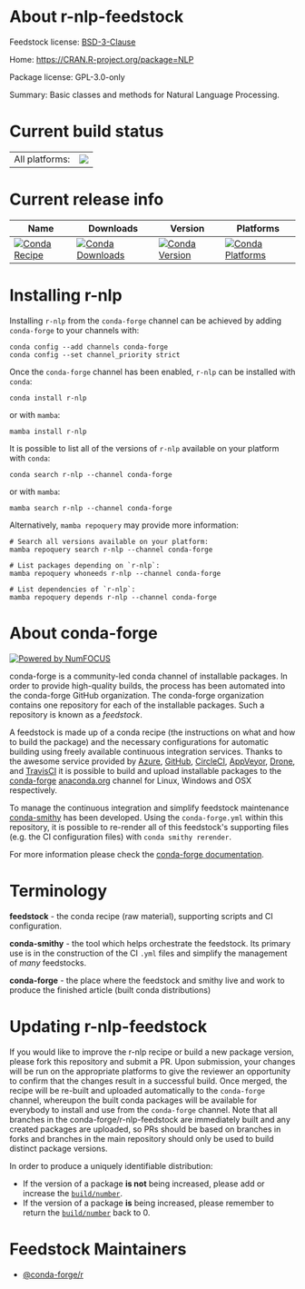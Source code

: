 About r-nlp-feedstock
=====================

Feedstock license: [BSD-3-Clause](https://github.com/conda-forge/r-nlp-feedstock/blob/main/LICENSE.txt)

Home: https://CRAN.R-project.org/package=NLP

Package license: GPL-3.0-only

Summary: Basic classes and methods for Natural Language Processing.

Current build status
====================


<table><tr><td>All platforms:</td>
    <td>
      <a href="https://dev.azure.com/conda-forge/feedstock-builds/_build/latest?definitionId=1395&branchName=main">
        <img src="https://dev.azure.com/conda-forge/feedstock-builds/_apis/build/status/r-nlp-feedstock?branchName=main">
      </a>
    </td>
  </tr>
</table>

Current release info
====================

| Name | Downloads | Version | Platforms |
| --- | --- | --- | --- |
| [![Conda Recipe](https://img.shields.io/badge/recipe-r--nlp-green.svg)](https://anaconda.org/conda-forge/r-nlp) | [![Conda Downloads](https://img.shields.io/conda/dn/conda-forge/r-nlp.svg)](https://anaconda.org/conda-forge/r-nlp) | [![Conda Version](https://img.shields.io/conda/vn/conda-forge/r-nlp.svg)](https://anaconda.org/conda-forge/r-nlp) | [![Conda Platforms](https://img.shields.io/conda/pn/conda-forge/r-nlp.svg)](https://anaconda.org/conda-forge/r-nlp) |

Installing r-nlp
================

Installing `r-nlp` from the `conda-forge` channel can be achieved by adding `conda-forge` to your channels with:

```
conda config --add channels conda-forge
conda config --set channel_priority strict
```

Once the `conda-forge` channel has been enabled, `r-nlp` can be installed with `conda`:

```
conda install r-nlp
```

or with `mamba`:

```
mamba install r-nlp
```

It is possible to list all of the versions of `r-nlp` available on your platform with `conda`:

```
conda search r-nlp --channel conda-forge
```

or with `mamba`:

```
mamba search r-nlp --channel conda-forge
```

Alternatively, `mamba repoquery` may provide more information:

```
# Search all versions available on your platform:
mamba repoquery search r-nlp --channel conda-forge

# List packages depending on `r-nlp`:
mamba repoquery whoneeds r-nlp --channel conda-forge

# List dependencies of `r-nlp`:
mamba repoquery depends r-nlp --channel conda-forge
```


About conda-forge
=================

[![Powered by
NumFOCUS](https://img.shields.io/badge/powered%20by-NumFOCUS-orange.svg?style=flat&colorA=E1523D&colorB=007D8A)](https://numfocus.org)

conda-forge is a community-led conda channel of installable packages.
In order to provide high-quality builds, the process has been automated into the
conda-forge GitHub organization. The conda-forge organization contains one repository
for each of the installable packages. Such a repository is known as a *feedstock*.

A feedstock is made up of a conda recipe (the instructions on what and how to build
the package) and the necessary configurations for automatic building using freely
available continuous integration services. Thanks to the awesome service provided by
[Azure](https://azure.microsoft.com/en-us/services/devops/), [GitHub](https://github.com/),
[CircleCI](https://circleci.com/), [AppVeyor](https://www.appveyor.com/),
[Drone](https://cloud.drone.io/welcome), and [TravisCI](https://travis-ci.com/)
it is possible to build and upload installable packages to the
[conda-forge](https://anaconda.org/conda-forge) [anaconda.org](https://anaconda.org/)
channel for Linux, Windows and OSX respectively.

To manage the continuous integration and simplify feedstock maintenance
[conda-smithy](https://github.com/conda-forge/conda-smithy) has been developed.
Using the ``conda-forge.yml`` within this repository, it is possible to re-render all of
this feedstock's supporting files (e.g. the CI configuration files) with ``conda smithy rerender``.

For more information please check the [conda-forge documentation](https://conda-forge.org/docs/).

Terminology
===========

**feedstock** - the conda recipe (raw material), supporting scripts and CI configuration.

**conda-smithy** - the tool which helps orchestrate the feedstock.
                   Its primary use is in the construction of the CI ``.yml`` files
                   and simplify the management of *many* feedstocks.

**conda-forge** - the place where the feedstock and smithy live and work to
                  produce the finished article (built conda distributions)


Updating r-nlp-feedstock
========================

If you would like to improve the r-nlp recipe or build a new
package version, please fork this repository and submit a PR. Upon submission,
your changes will be run on the appropriate platforms to give the reviewer an
opportunity to confirm that the changes result in a successful build. Once
merged, the recipe will be re-built and uploaded automatically to the
`conda-forge` channel, whereupon the built conda packages will be available for
everybody to install and use from the `conda-forge` channel.
Note that all branches in the conda-forge/r-nlp-feedstock are
immediately built and any created packages are uploaded, so PRs should be based
on branches in forks and branches in the main repository should only be used to
build distinct package versions.

In order to produce a uniquely identifiable distribution:
 * If the version of a package **is not** being increased, please add or increase
   the [``build/number``](https://docs.conda.io/projects/conda-build/en/latest/resources/define-metadata.html#build-number-and-string).
 * If the version of a package **is** being increased, please remember to return
   the [``build/number``](https://docs.conda.io/projects/conda-build/en/latest/resources/define-metadata.html#build-number-and-string)
   back to 0.

Feedstock Maintainers
=====================

* [@conda-forge/r](https://github.com/orgs/conda-forge/teams/r/)

